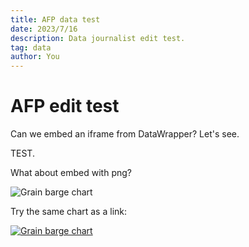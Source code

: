 ```yaml
---
title: AFP data test
date: 2023/7/16
description: Data journalist edit test.
tag: data
author: You
---
```


# AFP edit test

Can we embed an iframe from DataWrapper? Let's see.

TEST.

What about embed with png?

![Grain barge chart](https://datawrapper.dwcdn.net/VYlV4/full.png "Grain barge chart")

Try the same chart as a link:

[![Grain barge chart](https://datawrapper.dwcdn.net/VYlV4/full.png)](https://www.datawrapper.de/_/VYlV4/)